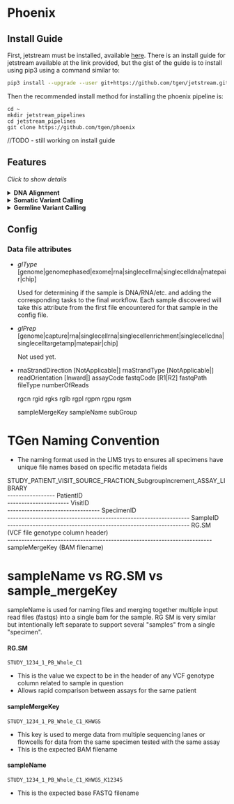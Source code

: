 # Phoenix

## Install Guide
First, jetstream must be installed, available [here](https://github.com/tgen/jetstream/tree/master). There is an install guide for jetstream available at the link provided, but the gist of the guide is to install using pip3 using a command similar to:  
```bash
pip3 install --upgrade --user git+https://github.com/tgen/jetstream.git@master
```  
Then the recommended install method for installing the phoenix pipeline is:
```
cd ~
mkdir jetstream_pipelines
cd jetstream_pipelines
git clone https://github.com/tgen/phoenix
```
//TODO - still working on install guide  

## Features

_Click to show details_

<details>
  <summary><b>DNA Alignment</b></summary>

  The DNA Alignment module takes fastqs to aligned BAMs, then runs BAM qc steps.
  `dnaAlignmentStyle` can be used to select from different alignment strategies.

</details>

<details>
  <summary><b>Somatic Variant Calling</b></summary>
  
  This module will run several somatic variant callers on tumor/normal 
  data pairs:

  - Strelka2 (Somatic mode)
  - Mutect2
  - Lancet

</details>

<details>
  <summary><b>Germline Variant Calling</b></summary>
  
  Generates germline variant call files (VCF) with several callers. Additionally,
  this will create a gVCF for each sample that can be used to jointly call large
  cohorts.

  - GATK HaplotypeCaller (gVCF mode)
  - Freebayes
  - Strelka2 (Germline mode)
  - Octopus (Individual)

</details>


## Config

### Data file attributes

  - *glType* [genome|genomephased|exome|rna|singlecellrna|singlecelldna|matepair|chip]
    
    Used for determining if the sample is DNA/RNA/etc. and adding the corresponding
    tasks to the final workflow. Each sample discovered will take this attribute from
    the first file encountered for that sample in the config file.

  - *glPrep* [genome|capture|rna|singlecellrna|singlecellenrichment|singlecellcdna|singlecelltargetamp|matepair|chip]

    Not used yet.

  - rnaStrandDirection [NotApplicable|]
    rnaStrandType [NotApplicable|]
    readOrientation [Inward|]
    assayCode
    fastqCode [R1|R2]
    fastqPath
    fileType
    numberOfReads
    
    rgcn
    rgid
    rgks
    rglb
    rgpl
    rgpm
    rgpu
    rgsm

    sampleMergeKey
    sampleName
    subGroup

# TGen Naming Convention
- The naming format used in the LIMS trys to ensures all specimens have unique file names based on specific metadata fields

STUDY_PATIENT_VISIT_SOURCE_FRACTION_SubgroupIncrement_ASSAY_LIBRARY<br/>
----------------- PatientID<br/>
---------------------- VisitID<br/>
--------------------------------- SpecimenID<br/>
----------------------------------------------------------------- SampleID<br/>
----------------------------------------------------------------- RG.SM (VCF file genotype column header)<br/>
------------------------------------------------------------------------- sampleMergeKey (BAM filename)<br/>

# sampleName vs RG.SM vs sample_mergeKey

sampleName is used for naming files and merging together multiple input read files (fastqs) into 
a single bam for the sample. RG SM is very similar but intentionally left separate to support 
several "samples" from a single "specimen". 

#### RG.SM

`STUDY_1234_1_PB_Whole_C1`
- This is the value we expect to be in the header of any VCF genotype column related to sample in question
- Allows rapid comparison between assays for the same patient

#### sampleMergeKey

`STUDY_1234_1_PB_Whole_C1_KHWGS`
- This key is used to merge data from multiple sequencing lanes or flowcells for data from the same specimen tested with the same assay
- This is the expected BAM filename

#### sampleName

`STUDY_1234_1_PB_Whole_C1_KHWGS_K12345`
- This is the expected base FASTQ filename


